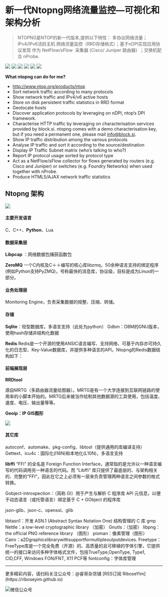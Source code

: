 # 新一代Ntopng网络流量监控—可视化和架构分析

>NTOPNG是NTOP的新一代版本,提供以下特性：
>多协议网络流量；IPv4/IPv6活跃主机
>网络流量监控（RRD存储格式）；基于nDPI实现应用协议发现
>作为 NetFlow/sFlow  采集器 (Cisco/ Juniper 路由器)  ；交换机配合 nProbe.


![](http://og2061b3n.bkt.clouddn.com/ntop-demo-1.jpg)
![](http://og2061b3n.bkt.clouddn.com/ntop-demo-2.jpg)
![](http://og2061b3n.bkt.clouddn.com/ntop-demo-3.jpg)
![](http://og2061b3n.bkt.clouddn.com/ntop-demo-4.jpg)
![](http://og2061b3n.bkt.clouddn.com/ntop-demo-5.jpg)
![](http://og2061b3n.bkt.clouddn.com/ntop-demo-6.jpg)



**What ntopng can do for me?**

- http://www.ntop.org/products/ntop
- Sort network traffic according to many protocols
- Show network traffic and IPv4/v6 active hosts
- Store on disk persistent traffic statistics in RRD format
- Geolocate hosts
- Discover application protocols by leveraging on nDPI, ntop’s DPI framework.
- Characterise HTTP traffic by leveraging on characterisation services provided by block.si. ntopng comes with a demo characterisation key, but if you need a permanent one, please mail info@block.si.
- Show IP traffic distribution among the various protocols
- Analyse IP traffic and sort it according to the source/destination
- Display IP Traffic Subnet matrix (who’s talking to who?)
- Report IP protocol usage sorted by protocol type
- Act as a NetFlow/sFlow collector for flows generated by routers (e.g. Cisco and Juniper) or switches (e.g. Foundry Networks) when used together with nProbe.
- Produce HTML5/AJAX network traffic statistics 

## Ntopng 架构

![](http://og2061b3n.bkt.clouddn.com/ntopng-arch-view.jpg)

#### 主要开发语言
C、C++、**Python**、Lua

#### 数据采集层

**Libpcap** ：网络数据包捕获函数包

**ZeroMQ**
一个C内核及C＋＋编写的核心库libzmq，50余种语言支持的绑定程序(例如Python支持PyZMQ)，号称最快的消息库，协议级，目标是成为Linux的一部分。

#### 业务处理层
Monitoring Engine，负责采集数据的规整、压缩、转储。

#### 存储

**Sqlite**：轻型数据库，多语言支持（此处为python）
Gdbm：DBM的GNU版本，使用hash存储非结构化数据

**Redis**
Redis是一个开源的使用ANSIC语言编写、支持网络、可基于内存亦可持久化的日志型、Key-Value数据库，并提供多种语言的API。Ntopng的Redis数据结构如下：


#### 前端展现层

**RRDtool**

源自MRTG（多路由器流量绘图器）。MRTG是有一个大学连接到互联网链路的使用率的小脚本开始的。MRTG后来被当作绘制其他数据源的工具使用，包括温度、速度、电压、输出量等等。

**Geoip：IP GIS图形**


![](http://og2061b3n.bkt.clouddn.com/ntopng-geomap.png)

#### 其它库

autoconf、automake、pkg-config、libtool（提供通用的库编译支持）
Gettext、icu4c：国际化(I18N)和本地化(L10N)，多语言支持

**libffi**
“FFI” 的全名是 Foreign Function Interface，通常指的是允许以一种语言编写的代码调用另一种语言的代码。而 “Libffi” 库只提供了最底层的、与架构相关的、完整的”FFI”，因此在它之上必须有一层来负责管理两种语言之间参数的格式转换。

Gobject-introspection：（简称 GI）用于产生与解析 C 程序库 API 元信息，以便于动态语言（或托管语言）绑定基于 C + GObject 的程序库

json-glib、json-c、openssl、glib

libtasn1：开发 ASN.1 (Abstract Syntax Notation One) 结构管理的 C 库
gmp
Nettle：a low-level cryptographic library （加密）
Gnutls：（加密）
libpng：the official PNG reference library （图形）
pixman：像素管理（图形）
Cairo：a2Dgraphicslibrarywithsupportformultipleoutputdevices.
Freetype：FreeType库是一个完全免费（开源）的、高质量的且可移植的字体引擎，它提供统一的接口来访问多种字体格式文件，包括TrueType,OpenType, Type1, CID,CFF, Windows FON/FNT, X11 PCF等
fontconfig：字体库管理

<hr>
更多精彩内容，请扫码关注公众号：@睿哥杂货铺  
[RSS订阅 RiboseYim](https://riboseyim.github.io)

![微信公众号](http://o8m8ngokc.bkt.clouddn.com/qrcode_for_gh_896dd3dd5255_344.jpg)

